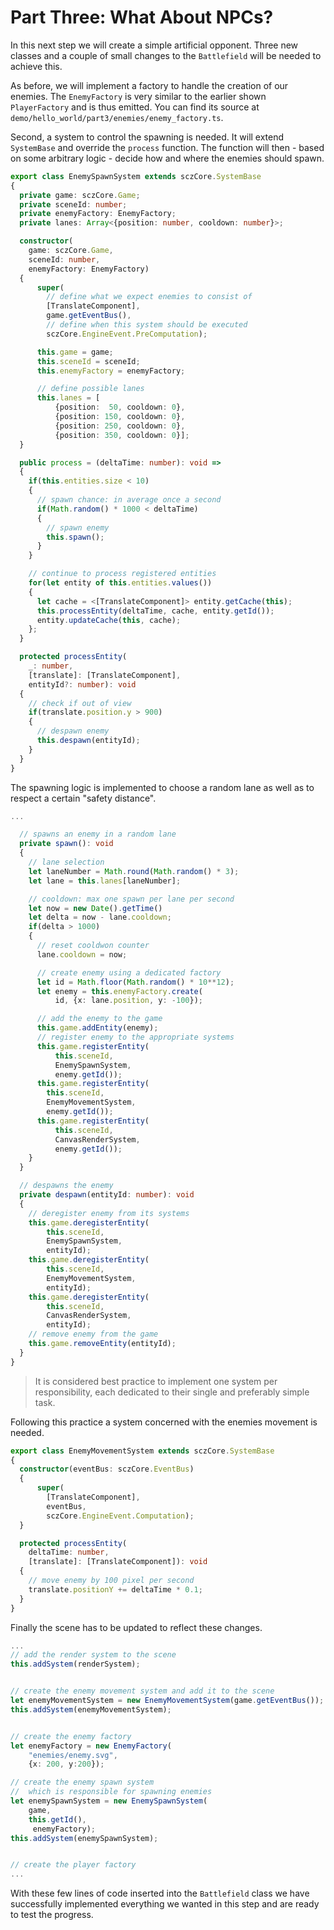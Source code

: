 # Part Three: What About NPCs?
In this next step we will create a simple artificial opponent. Three new classes and a couple of small changes to the `Battlefield` will be needed to achieve this.

As before, we will implement a factory to handle the creation of our enemies. The `EnemyFactory` is very similar to the earlier shown `PlayerFactory` and is thus emitted. You can find its source at `demo/hello_world/part3/enemies/enemy_factory.ts`.

Second, a system to control the spawning is needed. It will extend `SystemBase` and override the `process` function. The function will then - based on some arbitrary logic - decide how and where the enemies should spawn.
```typescript
export class EnemySpawnSystem extends sczCore.SystemBase
{
  private game: sczCore.Game;
  private sceneId: number;
  private enemyFactory: EnemyFactory;
  private lanes: Array<{position: number, cooldown: number}>;

  constructor(
    game: sczCore.Game,
    sceneId: number,
    enemyFactory: EnemyFactory)
  {
      super(
        // define what we expect enemies to consist of
        [TranslateComponent],
        game.getEventBus(),
        // define when this system should be executed
        sczCore.EngineEvent.PreComputation);

      this.game = game;
      this.sceneId = sceneId;
      this.enemyFactory = enemyFactory;

      // define possible lanes
      this.lanes = [
          {position:  50, cooldown: 0},
          {position: 150, cooldown: 0},
          {position: 250, cooldown: 0},
          {position: 350, cooldown: 0}];
  }

  public process = (deltaTime: number): void =>
  {
    if(this.entities.size < 10)
    {
      // spawn chance: in average once a second
      if(Math.random() * 1000 < deltaTime)
      {
        // spawn enemy
        this.spawn();
      }
    }

    // continue to process registered entities
    for(let entity of this.entities.values())
    {
      let cache = <[TranslateComponent]> entity.getCache(this);
      this.processEntity(deltaTime, cache, entity.getId());
      entity.updateCache(this, cache);
    };
  }

  protected processEntity(
    _: number,
    [translate]: [TranslateComponent],
    entityId?: number): void
  {
    // check if out of view
    if(translate.position.y > 900)
    {
      // despawn enemy
      this.despawn(entityId);
    }
  }
}
```
The spawning logic is implemented to choose a random lane as well as to respect a certain "safety distance".
```typescript
...

  // spawns an enemy in a random lane
  private spawn(): void
  {
    // lane selection
    let laneNumber = Math.round(Math.random() * 3);
    let lane = this.lanes[laneNumber];

    // cooldown: max one spawn per lane per second
    let now = new Date().getTime()
    let delta = now - lane.cooldown;
    if(delta > 1000)
    {
      // reset cooldwon counter
      lane.cooldown = now;

      // create enemy using a dedicated factory
      let id = Math.floor(Math.random() * 10**12);
      let enemy = this.enemyFactory.create(
          id, {x: lane.position, y: -100});

      // add the enemy to the game
      this.game.addEntity(enemy);
      // register enemy to the appropriate systems
      this.game.registerEntity(
          this.sceneId,
          EnemySpawnSystem,
          enemy.getId());
      this.game.registerEntity(
        this.sceneId,
        EnemyMovementSystem,
        enemy.getId());
      this.game.registerEntity(
          this.sceneId,
          CanvasRenderSystem,
          enemy.getId());
    }
  }

  // despawns the enemy
  private despawn(entityId: number): void
  {
    // deregister enemy from its systems
    this.game.deregisterEntity(
        this.sceneId,
        EnemySpawnSystem,
        entityId);
    this.game.deregisterEntity(
        this.sceneId,
        EnemyMovementSystem,
        entityId);
    this.game.deregisterEntity(
        this.sceneId,
        CanvasRenderSystem,
        entityId);
    // remove enemy from the game
    this.game.removeEntity(entityId);
  }
}
```

> It is considered best practice to implement one system per responsibility, each dedicated to their single and preferably simple task.

Following this practice a system concerned with the enemies movement is needed.
```typescript
export class EnemyMovementSystem extends sczCore.SystemBase
{
  constructor(eventBus: sczCore.EventBus)
  {
      super(
        [TranslateComponent],
        eventBus,
        sczCore.EngineEvent.Computation);
  }

  protected processEntity(
    deltaTime: number,
    [translate]: [TranslateComponent]): void
  {
    // move enemy by 100 pixel per second
    translate.positionY += deltaTime * 0.1;
  }
}
```

Finally the scene has to be updated to reflect these changes.
```typescript
...
// add the render system to the scene
this.addSystem(renderSystem);


// create the enemy movement system and add it to the scene
let enemyMovementSystem = new EnemyMovementSystem(game.getEventBus());
this.addSystem(enemyMovementSystem);


// create the enemy factory
let enemyFactory = new EnemyFactory(
    "enemies/enemy.svg",
    {x: 200, y:200});

// create the enemy spawn system
//  which is responsible for spawning enemies
let enemySpawnSystem = new EnemySpawnSystem(
    game,
    this.getId(),
     enemyFactory);
this.addSystem(enemySpawnSystem);


// create the player factory
...
```
With these few lines of code inserted into the `Battlefield` class we have successfully implemented everything we wanted in this step and are ready to test the progress.
